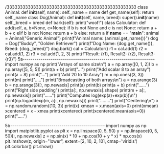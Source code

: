 /3333333333333333333333333333333333333333333333333 
class Animal:
    def __init__(self, name):
        self._name = name
    def get_name(self):
        return self._name
class Dog(Animal):
    def __init__(self, name, breed):
        super().__init__(name)
        self._breed = breed
    def bark(self):
        print("woof!")
class Calculator:
    def add(self, a, b=None, c=None):
        if b is not None and c is not None:
            return a + b + c
        elif b is not None:
            return a + b
        else:
            return a
if __name__ == "__main__":
    animal = Animal("Generic Animal")
    print(f"Animal name: {animal.get_name()}")
    dog = Dog("Buddy", "Golden Retriever")
    print(f"Dog Name: {dog.get_name()}, Breed: {dog._breed}")
    dog.bark()
    cal = Calculator()
    r1 = cal.add(1)
    r2 = cal.add(1, 2)
    r3 = cal.add(1, 2, 3)
    print(f"Result: {r1}, Result2: {r2}, Result3: {r3}")
5a-------------------------------------------------------------------
import numpy as np
print("Arrays of same size\n")
a = np.array([0, 1, 2])
b = np.array([5, 5, 5])
print(a + b)
print("...")
print("Add scalar 8 to an array")
print(a + 8)
print("...")
print("Add 20 to 10 Array")
m = np.ones((3, 3))
print(m)
print(".....")
print("Broadcasting of both arrays\n")
a = np.arange(3)
b = np.arange(3)[:, np.newaxis]
print(a)
print(b)
print(a + b)
print("......")
print("Right side padding")
print(a[:, np.newaxis].shape)
print(m + a[:, np.newaxis])
print("......")
print("Computes log(exp(a)+exp(b))\n")
print(np.logaddexp(m, a[:, np.newaxis]))
print("........")
print("Centering\n")
x = np.random.random((10, 3))
print(x)
xmean = x.mean(axis=0)
print(xmean)
xcentered = x - xmea
print(xcentered)
print(xcentered.mean(axis=0))
print(".....")

5b------------------------------------------------
import numpy as np
import matplotlib.pyplot as plt
x = np.linspace(0, 5, 50)
y = np.linspace(0, 5, 50)[:, np.newaxis]
z = np.sin(x) * 10 + np.cos(10 + y * x) * np.cos(x)
plt.imshow(z, origin="lower", extent=[2, 10, 2, 10], cmap='viridis')
plt.colorbar()
plt.show()

